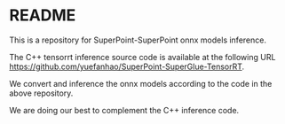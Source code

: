 # README
This is a repository for SuperPoint-SuperPoint onnx models inference.

The C++ tensorrt inference source code is available at the following URL https://github.com/yuefanhao/SuperPoint-SuperGlue-TensorRT.

We convert and inference the onnx models according to the code in the above repository.

We are doing our best to complement the C++ inference code.


